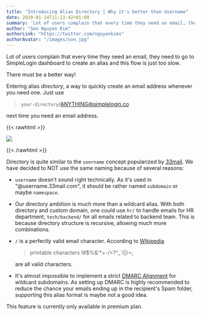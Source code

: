```yaml
---
title: "Introducing Alias Directory | Why it's better than Username"
date: 2020-01-14T11:13:42+01:00
summary: 'Lot of users complain that every time they need an email, they need to go to SimpleLogin dashboard to create an alias and this flow is just too slow. There must be a better way!'
author: "Son Nguyen Kim"
authorLink: "https://twitter.com/nguyenkims"
authorAvatar: "/images/son.jpg"
---
```


Lot of users complain that every time they need an email, they need to go to SimpleLogin dashboard to create an alias and this flow is just too slow.

There must be a better way!

Entering alias *directory*, a way to quickly create an email address whenever you need one.
Just use

> `your-directory`/ANYTHING@simplelogin.co

next time you need an email address.

{{< rawhtml >}}
<p align="left">
    <img src="/blog/alias-directory.png" class="img-fluid" style="max-height: 450px">
</p>
{{< /rawhtml >}}

Directory is quite similar to the `username` concept popularized by [33mail](https://www.33mail.com). We have decided to NOT use the same naming because of several reasons:

- `username` doesn't sound right technically. As it's used in "@username.33mail.com", it should be rather named `subdomain` or maybe `namespace`.

- Our directory ambition is much more than a wildcard alias. With both directory and custom domain, one could use `hr/` to handle emails for HR department, `tech/backend/` for all emails related to backend team. This is because directory structure is recursive, allowing much more combinations.

- `/` is a perfectly valid email character. According to [Wikipedia](https://en.wikipedia.org/wiki/Email_address)

    > printable characters !#$%&'*+-/=?^_`{|}~;

    are all valid characters.

- It's almost impossible to implement a strict [DMARC Alignment](https://en.wikipedia.org/wiki/DMARC#Alignment) for wildcard subdomains. As setting up DMARC is highly recommended to reduce the chance your emails ending up in the recipient's Spam folder, supporting this alias format is maybe not a good idea.

This feature is currently only available in premium plan.





